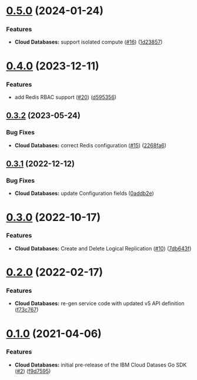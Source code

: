 # [0.5.0](https://github.com/IBM/cloud-databases-go-sdk/compare/v0.4.0...v0.5.0) (2024-01-24)


### Features

* **Cloud Databases:** support isolated compute ([#16](https://github.com/IBM/cloud-databases-go-sdk/issues/16)) ([1d23857](https://github.com/IBM/cloud-databases-go-sdk/commit/1d238578ff049c9de74b5d90a88b7a286a790ebe))

# [0.4.0](https://github.com/IBM/cloud-databases-go-sdk/compare/v0.3.2...v0.4.0) (2023-12-11)


### Features

* add Redis RBAC support ([#20](https://github.com/IBM/cloud-databases-go-sdk/issues/20)) ([d595356](https://github.com/IBM/cloud-databases-go-sdk/commit/d595356b8f1dfcd689c6905c3ef2c13aaae9a4ab))

## [0.3.2](https://github.com/IBM/cloud-databases-go-sdk/compare/v0.3.1...v0.3.2) (2023-05-24)


### Bug Fixes

* **Cloud Databases:** correct Redis configuration ([#15](https://github.com/IBM/cloud-databases-go-sdk/issues/15)) ([2268fa6](https://github.com/IBM/cloud-databases-go-sdk/commit/2268fa685dff3538f24c6075d8fd945e76fd941c))

## [0.3.1](https://github.com/IBM/cloud-databases-go-sdk/compare/v0.3.0...v0.3.1) (2022-12-12)


### Bug Fixes

* **Cloud Databases:** update Configuration fields ([0addb2e](https://github.com/IBM/cloud-databases-go-sdk/commit/0addb2e7a3617770f607015235d776d62880ba1e))

# [0.3.0](https://github.com/IBM/cloud-databases-go-sdk/compare/v0.2.0...v0.3.0) (2022-10-17)


### Features

* **Cloud Databases:** Create and Delete Logical Replication ([#10](https://github.com/IBM/cloud-databases-go-sdk/issues/10)) ([7db643f](https://github.com/IBM/cloud-databases-go-sdk/commit/7db643f8be32f103f125f1c9ca2a8aa7eeff5582))

# [0.2.0](https://github.com/IBM/cloud-databases-go-sdk/compare/v0.1.0...v0.2.0) (2022-02-17)


### Features

* **Cloud Databases:** re-gen service code with updated v5 API definition ([f73c767](https://github.com/IBM/cloud-databases-go-sdk/commit/f73c767ee29269c25165a528755d884f956b7cea))

# [0.1.0](https://github.com/IBM/cloud-databases-go-sdk/compare/v0.0.1...v0.1.0) (2021-04-06)


### Features

* **Cloud Databases:** initial pre-release of the IBM Cloud Datases Go SDK ([#2](https://github.com/IBM/cloud-databases-go-sdk/issues/2)) ([f9d7595](https://github.com/IBM/cloud-databases-go-sdk/commit/f9d7595558814bd0596be722c760a154a905e3aa))
